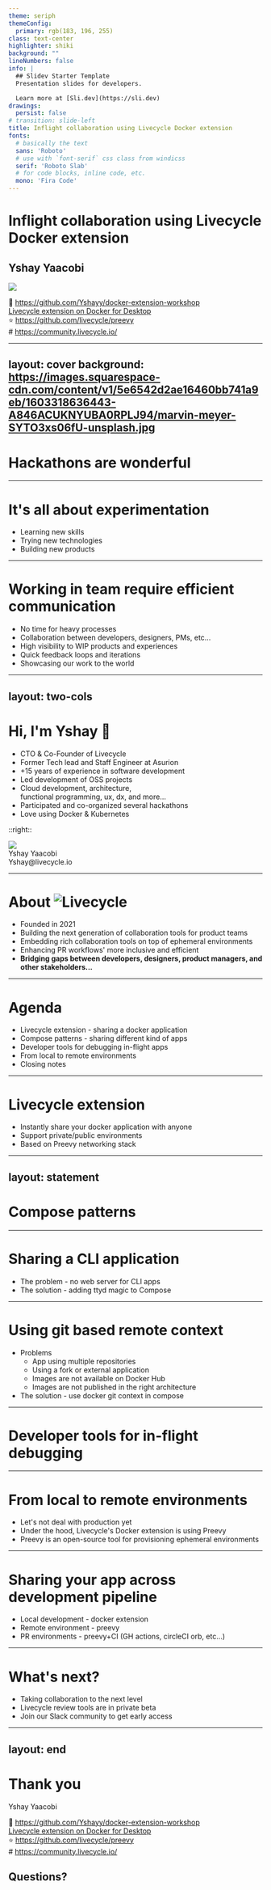 ```yaml
---
theme: seriph
themeConfig:
  primary: rgb(183, 196, 255)
class: text-center
highlighter: shiki
background: ""
lineNumbers: false
info: |
  ## Slidev Starter Template
  Presentation slides for developers.

  Learn more at [Sli.dev](https://sli.dev)
drawings:
  persist: false
# transition: slide-left
title: Inflight collaboration using Livecycle Docker extension
fonts:
  # basically the text
  sans: 'Roboto'
  # use with `font-serif` css class from windicss
  serif: 'Roboto Slab'
  # for code blocks, inline code, etc.
  mono: 'Fira Code'
---
```


# Inflight collaboration using Livecycle Docker extension


<h2 class="m6">
Yshay Yaacobi  
</h2>

<img src="/assets/logo.png" class="mx-auto" />

📄 https://github.com/Yshayy/docker-extension-workshop  
[Livecycle extension on Docker for Desktop](https://open.docker.com/extensions/marketplace?extensionId=livecycle/docker-extension)  
⭐ https://github.com/livecycle/preevy  
\# https://community.livecycle.io/

---
layout: cover
background: https://images.squarespace-cdn.com/content/v1/5e6542d2ae16460bb741a9eb/1603318636443-A846ACUKNYUBA0RPLJ94/marvin-meyer-SYTO3xs06fU-unsplash.jpg
---

# Hackathons are wonderful


---

# It's all about experimentation

- Learning new skills
- Trying new technologies
- Building new products

---

# Working in team require efficient communication

- No time for heavy processes
- Collaboration between developers, designers, PMs, etc...
- High visibility to WIP products and experiences
- Quick feedback loops and iterations
- Showcasing our work to the world

---
layout: two-cols
---

# Hi, I'm Yshay 👋

- CTO & Co-Founder of Livecycle
- Former Tech lead and Staff Engineer at Asurion
- +15 years of experience in software development
- Led development of OSS projects 
- Cloud development, architecture,   
functional programming, ux, dx, and more...
- Participated and co-organized several hackathons
- Love using Docker & Kubernetes

::right::

<img class="mt-8 mx-auto w-48 rounded-24" src="/assets/yshay.jpg" />
<div class="text-center">
<div class="mt-2 mx-auto">Yshay Yaacobi</div>
<div class="text-xs mx-auto">Yshay@livecycle.io</div>

</div>

<!-- 3m -->
<!-- Done (timing) -->

---

# About <img alt="Livecycle" class="inline-block ml-2" src="/assets/logo.png" />

- Founded in 2021
- Building the next generation of collaboration tools for product teams
- Embedding rich collaboration tools on top of ephemeral environments
- Enhancing PR workflows' more inclusive and efficient
- **Bridging gaps between developers, designers, product managers, and other stakeholders...**

<div style="background-image:url('/lc-background.png')" class="bg-cover bg-center absolute left-0 right-0 bottom-0 h-60"></div>

---

# Agenda

- Livecycle extension - sharing a docker application 
- Compose patterns - sharing different kind of apps
- Developer tools for debugging in-flight apps
- From local to remote environments
- Closing notes

---

# Livecycle extension

- Instantly share your docker application with anyone
- Support private/public environments
- Based on Preevy networking stack

---
layout: statement
---

# Compose patterns

---

# Sharing a CLI application

- The problem - no web server for CLI apps
- The solution - adding ttyd magic to Compose

---

# Using git based remote context

- Problems
  - App using multiple repositories
  - Using a fork or external application
  - Images are not available on Docker Hub
  - Images are not published in the right architecture
- The solution - use docker git context in compose

---

# Developer tools for in-flight debugging

---

# From local to remote environments

- Let's not deal with production yet
- Under the hood, Livecycle's Docker extension is using Preevy
- Preevy is an open-source tool for provisioning ephemeral environments

---

# Sharing your app across development pipeline

- Local development - docker extension
- Remote environment - preevy
- PR environments - preevy+CI (GH actions, circleCI orb, etc...)

---

# What's next?

- Taking collaboration to the next level
- Livecycle review tools are in private beta
- Join our Slack community to get early access

---
layout: end
---

# Thank you

Yshay Yaacobi

📄 https://github.com/Yshayy/docker-extension-workshop  
[Livecycle extension on Docker for Desktop](https://open.docker.com/extensions/marketplace?extensionId=livecycle/docker-extension)  
⭐ https://github.com/livecycle/preevy    
\# https://community.livecycle.io/

<!--
<div class="text-center mx-auto w-24">

![Alt text](/image-9.png)

</div>
-->

<div class="absolute right-6 bottom-10 text-black bg-white px-6 py-10 rounded-8">

## Questions?

</div>
